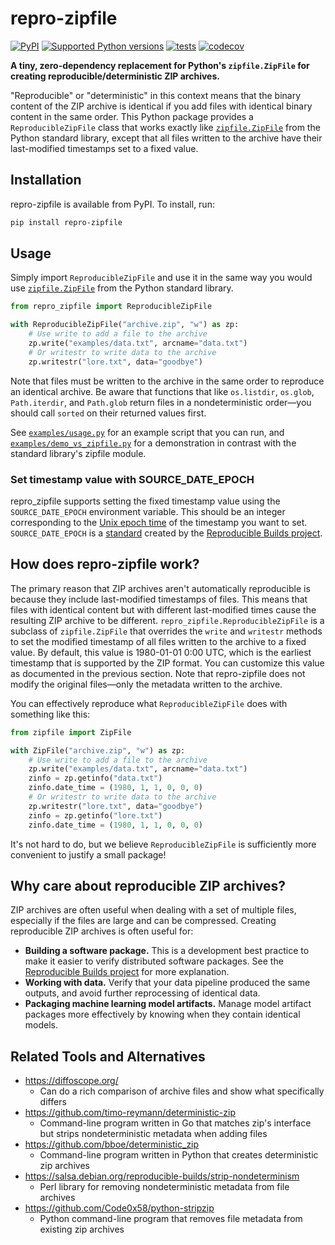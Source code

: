 # repro-zipfile

[![PyPI](https://img.shields.io/pypi/v/repro-zipfile.svg)](https://pypi.org/project/repro-zipfile/)
[![Supported Python versions](https://img.shields.io/pypi/pyversions/repro-zipfile)](https://pypi.org/project/repro-zipfile/)
[![tests](https://github.com/drivendataorg/repro-zipfile/actions/workflows/tests.yml/badge.svg?branch=main)](https://github.com/drivendataorg/repro-zipfile/actions/workflows/tests.yml?query=branch%3Amain)
[![codecov](https://codecov.io/gh/drivendataorg/repro-zipfile/branch/main/graph/badge.svg)](https://codecov.io/gh/drivendataorg/repro-zipfile)

**A tiny, zero-dependency replacement for Python's `zipfile.ZipFile` for creating reproducible/deterministic ZIP archives.**

"Reproducible" or "deterministic" in this context means that the binary content of the ZIP archive is identical if you add files with identical binary content in the same order. This Python package provides a `ReproducibleZipFile` class that works exactly like [`zipfile.ZipFile`](https://docs.python.org/3/library/zipfile.html#zipfile-objects) from the Python standard library, except that all files written to the archive have their last-modified timestamps set to a fixed value.

## Installation

repro-zipfile is available from PyPI. To install, run:

```bash
pip install repro-zipfile
```

## Usage

Simply import `ReproducibleZipFile` and use it in the same way you would use [`zipfile.ZipFile`](https://docs.python.org/3/library/zipfile.html#zipfile-objects) from the Python standard library.

```python
from repro_zipfile import ReproducibleZipFile

with ReproducibleZipFile("archive.zip", "w") as zp:
    # Use write to add a file to the archive
    zp.write("examples/data.txt", arcname="data.txt")
    # Or writestr to write data to the archive
    zp.writestr("lore.txt", data="goodbye")
```

Note that files must be written to the archive in the same order to reproduce an identical archive. Be aware that functions that like `os.listdir`, `os.glob`, `Path.iterdir`, and `Path.glob` return files in a nondeterministic order—you should call `sorted` on their returned values first.

See [`examples/usage.py`](./examples/usage.py) for an example script that you can run, and [`examples/demo_vs_zipfile.py`](./examples/demo_vs_zipfile.py) for a demonstration in contrast with the standard library's zipfile module.

### Set timestamp value with SOURCE_DATE_EPOCH

repro_zipfile supports setting the fixed timestamp value using the `SOURCE_DATE_EPOCH` environment variable. This should be an integer corresponding to the [Unix epoch time](https://en.wikipedia.org/wiki/Unix_time) of the timestamp you want to set. `SOURCE_DATE_EPOCH` is a [standard](https://reproducible-builds.org/docs/source-date-epoch/) created by the [Reproducible Builds project](https://reproducible-builds.org/).

## How does repro-zipfile work?

The primary reason that ZIP archives aren't automatically reproducible is because they include last-modified timestamps of files. This means that files with identical content but with different last-modified times cause the resulting ZIP archive to be different. `repro_zipfile.ReproducibleZipFile` is a subclass of `zipfile.ZipFile` that overrides the `write` and `writestr` methods to set the modified timestamp of all files written to the archive to a fixed value. By default, this value is 1980-01-01 0:00 UTC, which is the earliest timestamp that is supported by the ZIP format. You can customize this value as documented in the previous section. Note that repro-zipfile does not modify the original files—only the metadata written to the archive.

You can effectively reproduce what `ReproducibleZipFile` does with something like this:

```python
from zipfile import ZipFile

with ZipFile("archive.zip", "w") as zp:
    # Use write to add a file to the archive
    zp.write("examples/data.txt", arcname="data.txt")
    zinfo = zp.getinfo("data.txt")
    zinfo.date_time = (1980, 1, 1, 0, 0, 0)
    # Or writestr to write data to the archive
    zp.writestr("lore.txt", data="goodbye")
    zinfo = zp.getinfo("lore.txt")
    zinfo.date_time = (1980, 1, 1, 0, 0, 0)
```

It's not hard to do, but we believe `ReproducibleZipFile` is sufficiently more convenient to justify a small package!

## Why care about reproducible ZIP archives?

ZIP archives are often useful when dealing with a set of multiple files, especially if the files are large and can be compressed. Creating reproducible ZIP archives is often useful for:

- **Building a software package.** This is a development best practice to make it easier to verify distributed software packages. See the [Reproducible Builds project](https://reproducible-builds.org/) for more explanation.
- **Working with data.** Verify that your data pipeline produced the same outputs, and avoid further reprocessing of identical data.
- **Packaging machine learning model artifacts.** Manage model artifact packages more effectively by knowing when they contain identical models.

## Related Tools and Alternatives

- https://diffoscope.org/
    - Can do a rich comparison of archive files and show what specifically differs
- https://github.com/timo-reymann/deterministic-zip
    - Command-line program written in Go that matches zip's interface but strips nondeterministic metadata when adding files
- https://github.com/bboe/deterministic_zip
    - Command-line program written in Python that creates deterministic zip archives
- https://salsa.debian.org/reproducible-builds/strip-nondeterminism
    - Perl library for removing nondeterministic metadata from file archives
- https://github.com/Code0x58/python-stripzip
    - Python command-line program that removes file metadata from existing zip archives

